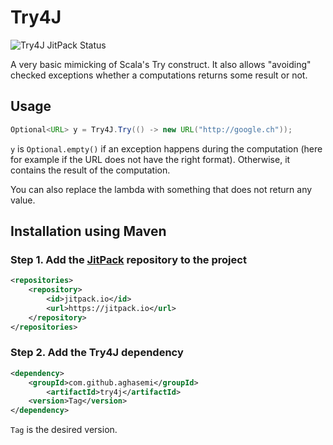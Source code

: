 # Try4J
![Try4J JitPack Status](https://jitpack.io/v/aghasemi/try4j.svg)

A very basic mimicking of Scala's Try construct. It also allows  "avoiding" checked exceptions whether a computations returns some result or not.


## Usage

```java
Optional<URL> y = Try4J.Try(() -> new URL("http://google.ch"));
```
`y` is `Optional.empty()` if an exception happens during the computation (here for example if the URL does not have the right format). Otherwise, it contains the result of the computation.

You can also replace the lambda with something that does not return any value.

## Installation using Maven

### Step 1. Add the [JitPack](https://jitpack.io/) repository to the project

```xml
<repositories>
    <repository>
        <id>jitpack.io</id>
        <url>https://jitpack.io</url>
    </repository>
</repositories>
```

### Step 2. Add the Try4J dependency 

```xml
<dependency>
    <groupId>com.github.aghasemi</groupId>
        <artifactId>try4j</artifactId>
    <version>Tag</version>
</dependency>
```

`Tag` is the desired version.



